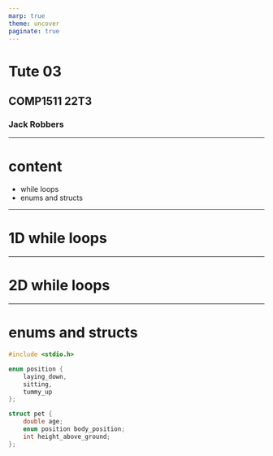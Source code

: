 ```yaml
---
marp: true
theme: uncover
paginate: true
---
```


# Tute 03
## COMP1511 22T3
### Jack Robbers

---

# content

* while loops
* enums and structs

---

# 1D while loops

---

# 2D while loops

---

# enums and structs

```C
#include <stdio.h>

enum position {
    laying_down,
    sitting,
    tummy_up
};

struct pet {
    double age;
    enum position body_position;
    int height_above_ground;
};
```